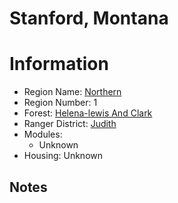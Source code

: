 
Stanford, Montana
=================
  
# Information  
* Region Name: [Northern]()  
* Region Number: 1  
* Forest: [Helena-lewis And Clark](http://www.fs.usda.gov/helena/)  
* Ranger District: [Judith]()  
* Modules:  
  - Unknown  
* Housing: Unknown  
  
## Notes

